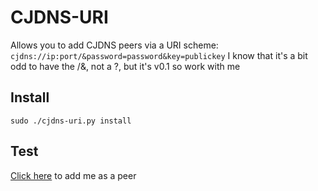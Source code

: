 CJDNS-URI
==========
Allows you to add CJDNS peers via a URI scheme:
`cjdns://ip:port/&password=password&key=publickey`
I know that it's a bit odd to have the /&, not a ?, but it's v0.1 so work with me

Install
---------
`sudo ./cjdns-uri.py install`

Test
--------
[Click here](cjdns://71.197.195.166:10050/&password=null&key=wmfj5pugnvkcrr7qvjsz6hs1ljckvzfkwkv64mtuvnz9px1yq9c0.k) to add me as a peer
